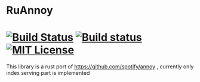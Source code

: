 # RuAnnoy

[![Build Status](https://img.shields.io/travis/kis3tar/RuAnnoy.svg)](https://travis-ci.org/kis3tar/RuAnnoy)
[![Build status](https://img.shields.io/appveyor/ci/kis3tar/RuAnnoy.svg)](https://ci.appveyor.com/project/kis3tar/RuAnnoy)
[![MIT License](https://img.shields.io/github/license/kis3tar/RuAnnoy.svg)](https://github.com/kis3tar/RuAnnoy/blob/master/LICENSE)
========

This library is a rust port of https://github.com/spotify/annoy , currently only index serving part is implemented
